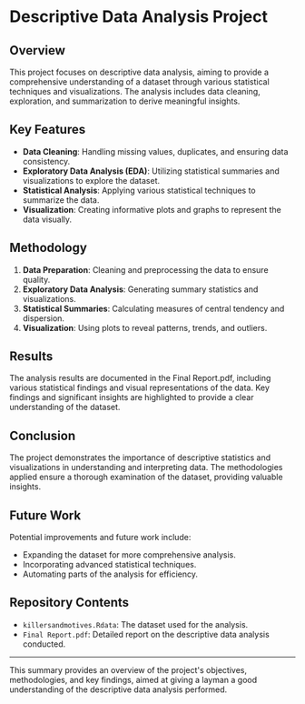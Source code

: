 # Descriptive Data Analysis Project

## Overview

This project focuses on descriptive data analysis, aiming to provide a comprehensive understanding of a dataset through various statistical techniques and visualizations. The analysis includes data cleaning, exploration, and summarization to derive meaningful insights.

## Key Features

- **Data Cleaning**: Handling missing values, duplicates, and ensuring data consistency.
- **Exploratory Data Analysis (EDA)**: Utilizing statistical summaries and visualizations to explore the dataset.
- **Statistical Analysis**: Applying various statistical techniques to summarize the data.
- **Visualization**: Creating informative plots and graphs to represent the data visually.

## Methodology

1. **Data Preparation**: Cleaning and preprocessing the data to ensure quality.
2. **Exploratory Data Analysis**: Generating summary statistics and visualizations.
3. **Statistical Summaries**: Calculating measures of central tendency and dispersion.
4. **Visualization**: Using plots to reveal patterns, trends, and outliers.

## Results

The analysis results are documented in the Final Report.pdf, including various statistical findings and visual representations of the data. Key findings and significant insights are highlighted to provide a clear understanding of the dataset.

## Conclusion

The project demonstrates the importance of descriptive statistics and visualizations in understanding and interpreting data. The methodologies applied ensure a thorough examination of the dataset, providing valuable insights.

## Future Work

Potential improvements and future work include:
- Expanding the dataset for more comprehensive analysis.
- Incorporating advanced statistical techniques.
- Automating parts of the analysis for efficiency.

## Repository Contents

- `killersandmotives.Rdata`: The dataset used for the analysis.
- `Final Report.pdf`: Detailed report on the descriptive data analysis conducted.

---

This summary provides an overview of the project's objectives, methodologies, and key findings, aimed at giving a layman a good understanding of the descriptive data analysis performed.
